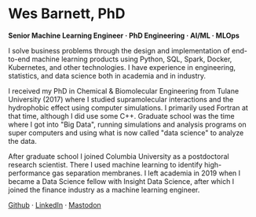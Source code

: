# Wes Barnett, PhD

**Senior Machine Learning Engineer · PhD Engineering · AI/ML · MLOps**

I solve business problems through the design and implementation of end-to-end machine learning products using Python, SQL, Spark, Docker, Kubernetes, and other technologies. I have experience in engineering, statistics, and data science both in academia and in industry.

I received my PhD in Chemical & Biomolecular Engineering from Tulane University (2017) where I studied supramolecular interactions and the hydrophobic effect using computer simulations. I primarily used Fortran at that time, although I did use some C++. Graduate school was the time where I got into "Big Data", running simulations and analysis programs on super computers and using what is now called "data science" to analyze the data.

After graduate school I joined Columbia University as a postdoctoral research scientist. There I used machine learning to identify high-performance gas separation membranes. I left academia in 2019 when I became a Data Science fellow with Insight Data Science, after which I joined the finance industry as a machine learning engineer.

[Github](https://github.com/wesbarnett) · [LinkedIn](https://linkedin.com/in/wesbarnett) · <a rel="me" href="https://fosstodon.org/@barnett">Mastodon</a>
